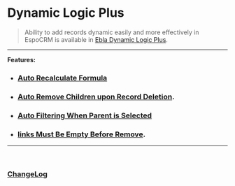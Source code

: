 # Dynamic Logic Plus  <a href="https://www.eblasoft.com.tr/espocrm-extension-page/espocrm-dynamic-logic-plus" target="_blank" id="ext-version" data-id="637e00a0087ede84b"></a>


> Ability to add records dynamic easily and more effectively in EspoCRM is available
> in [Ebla Dynamic Logic Plus](https://www.eblasoft.com.tr/espocrm-extension-page/dynamic-logic-plus).

---

**Features:**

- ### [Auto Recalculate Formula](automatically-recalculate.md)
- ### [Auto Remove Children upon Record Deletion](removal-of-children.md).
- ### [Auto Filtering When Parent is Selected](auto-filtering-when-parent-is-selected.md)
- ### [links Must Be Empty Before Remove](links-must-be-empty-before-remove.md).

---


<br>

### <font color=gray> [ChangeLog](changelog.md) </font>
